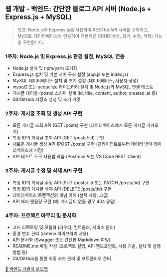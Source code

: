 ## 웹 개발 - 백엔드: 간단한 블로그 API 서버 (Node.js + Express.js + MySQL)
> 목표: Node.js와 Express.js를 사용하여 RESTful API 서버를 구축하고, MySQL 데이터베이스와 연동하여 기본적인 CRUD(생성, 읽기, 수정, 삭제) 기능을 구현합니다.

### 1주차: Node.js 및 Express.js 환경 설정, MySQL 연동
- Node.js 설치 및 npm/yarn 초기화
- Express.js 설치 및 기본 서버 구조 설정 (app.js 또는 index.js)
- MySQL 데이터베이스 설치 및 초기 설정 (데이터베이스, 사용자 생성)
- mysql2 또는 sequelize 라이브러리 설치 및 Node.js와 MySQL 연결 테스트
- 게시글 테이블 (posts) 스키마 설계 (id, title, content, author, created_at 등)
- Git/GitHub 저장소 생성 및 초기 커밋

### 2주차: 게시글 조회 및 생성 API 구현
- 모든 게시글 조회 API (GET /posts) 구현 (데이터베이스에서 모든 게시글 가져오기)
- 특정 ID의 게시글 조회 API (GET /posts/:id) 구현
- 새로운 게시글 생성 API (POST /posts) 구현 (클라이언트로부터 데이터 받아 데이터베이스에 저장)
- API 테스트 도구 사용법 학습 (Postman 또는 VS Code REST Client)

### 3주차: 게시글 수정 및 삭제 API 구현
- 특정 ID의 게시글 수정 API (PUT /posts/:id 또는 PATCH /posts/:id) 구현
- 특정 ID의 게시글 삭제 API (DELETE /posts/:id) 구현
- 데이터베이스 트랜잭션의 개념 이해 (선택 사항, 고급)
- API 에러 핸들링 구현 (예: 게시글이 없을 경우 404 응답)

### 4주차: 프로젝트 마무리 및 문서화
- 코드 리팩토링 및 모듈화 (라우터, 컨트롤러, 서비스 분리)
- 환경 변수 관리 (dotenv 라이브러리 사용)
- API 문서화 (Swagger 또는 간단한 Markdown 파일)
- README.md 파일 작성 (프로젝트 설명, API 엔드포인트, 사용 기술, 설치 및 실행 방법 등)
- Git/GitHub를 통한 최종 코드 관리 및 포트폴리오 준비

[🔗 백엔드 개발자 로드맵](https://roadmap.sh/backend)